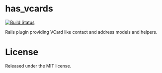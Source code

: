 has_vcards
==========

[![Build Status](https://secure.travis-ci.org/huerlisi/has_vcards.png)](http://travis-ci.org/huerlisi/has_vcards)

Rails plugin providing VCard like contact and address models and helpers.

License
=======

Released under the MIT license.
